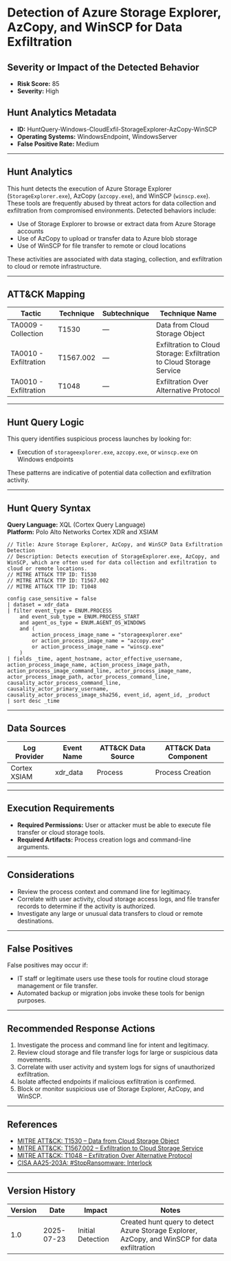# Detection of Azure Storage Explorer, AzCopy, and WinSCP for Data Exfiltration

## Severity or Impact of the Detected Behavior
- **Risk Score:** 85
- **Severity:** High

## Hunt Analytics Metadata

- **ID:** HuntQuery-Windows-CloudExfil-StorageExplorer-AzCopy-WinSCP
- **Operating Systems:** WindowsEndpoint, WindowsServer
- **False Positive Rate:** Medium

---

## Hunt Analytics

This hunt detects the execution of Azure Storage Explorer (`StorageExplorer.exe`), AzCopy (`azcopy.exe`), and WinSCP (`winscp.exe`). These tools are frequently abused by threat actors for data collection and exfiltration from compromised environments. Detected behaviors include:

- Use of Storage Explorer to browse or extract data from Azure Storage accounts
- Use of AzCopy to upload or transfer data to Azure blob storage
- Use of WinSCP for file transfer to remote or cloud locations

These activities are associated with data staging, collection, and exfiltration to cloud or remote infrastructure.

---

## ATT&CK Mapping

| Tactic                | Technique   | Subtechnique | Technique Name                                                        |
|-----------------------|-------------|--------------|-----------------------------------------------------------------------|
| TA0009 - Collection   | T1530       | —            | Data from Cloud Storage Object                                        |
| TA0010 - Exfiltration | T1567.002   | —            | Exfiltration to Cloud Storage: Exfiltration to Cloud Storage Service  |
| TA0010 - Exfiltration | T1048       | —            | Exfiltration Over Alternative Protocol                                |

---

## Hunt Query Logic

This query identifies suspicious process launches by looking for:

- Execution of `storageexplorer.exe`, `azcopy.exe`, or `winscp.exe` on Windows endpoints

These patterns are indicative of potential data collection and exfiltration activity.

---

## Hunt Query Syntax

**Query Language:** XQL (Cortex Query Language)  
**Platform:** Polo Alto Networks Cortex XDR and XSIAM

```xql
// Title: Azure Storage Explorer, AzCopy, and WinSCP Data Exfiltration Detection
// Description: Detects execution of StorageExplorer.exe, AzCopy, and WinSCP, which are often used for data collection and exfiltration to cloud or remote locations.
// MITRE ATT&CK TTP ID: T1530
// MITRE ATT&CK TTP ID: T1567.002
// MITRE ATT&CK TTP ID: T1048

config case_sensitive = false
| dataset = xdr_data
| filter event_type = ENUM.PROCESS
    and event_sub_type = ENUM.PROCESS_START
    and agent_os_type = ENUM.AGENT_OS_WINDOWS
    and (
        action_process_image_name = "storageexplorer.exe"
        or action_process_image_name = "azcopy.exe"
        or action_process_image_name = "winscp.exe"
    )
| fields _time, agent_hostname, actor_effective_username, action_process_image_name, action_process_image_path, action_process_image_command_line, actor_process_image_name, actor_process_image_path, actor_process_command_line, causality_actor_process_command_line, causality_actor_primary_username, causality_actor_process_image_sha256, event_id, agent_id, _product
| sort desc _time
```

---

## Data Sources

| Log Provider   | Event Name | ATT&CK Data Source | ATT&CK Data Component |
|----------------|------------|--------------------|-----------------------|
| Cortex XSIAM   | xdr_data   | Process            | Process Creation      |

---

## Execution Requirements

- **Required Permissions:** User or attacker must be able to execute file transfer or cloud storage tools.
- **Required Artifacts:** Process creation logs and command-line arguments.

---

## Considerations

- Review the process context and command line for legitimacy.
- Correlate with user activity, cloud storage access logs, and file transfer records to determine if the activity is authorized.
- Investigate any large or unusual data transfers to cloud or remote destinations.

---

## False Positives

False positives may occur if:

- IT staff or legitimate users use these tools for routine cloud storage management or file transfer.
- Automated backup or migration jobs invoke these tools for benign purposes.

---

## Recommended Response Actions

1. Investigate the process and command line for intent and legitimacy.
2. Review cloud storage and file transfer logs for large or suspicious data movements.
3. Correlate with user activity and system logs for signs of unauthorized exfiltration.
4. Isolate affected endpoints if malicious exfiltration is confirmed.
5. Block or monitor suspicious use of Storage Explorer, AzCopy, and WinSCP.

---

## References

- [MITRE ATT&CK: T1530 – Data from Cloud Storage Object](https://attack.mitre.org/techniques/T1530/)
- [MITRE ATT&CK: T1567.002 – Exfiltration to Cloud Storage Service](https://attack.mitre.org/techniques/T1567/002/)
- [MITRE ATT&CK: T1048 – Exfiltration Over Alternative Protocol](https://attack.mitre.org/techniques/T1048/)
- [CISA AA25-203A: #StopRansomware: Interlock](https://www.cisa.gov/news-events/cybersecurity-advisories/aa25-203a)

---

## Version History

| Version | Date       | Impact            | Notes                                                                                      |
|---------|------------|-------------------|--------------------------------------------------------------------------------------------|
| 1.0     | 2025-07-23 | Initial Detection | Created hunt query to detect Azure Storage Explorer, AzCopy, and WinSCP for data exfiltration |

